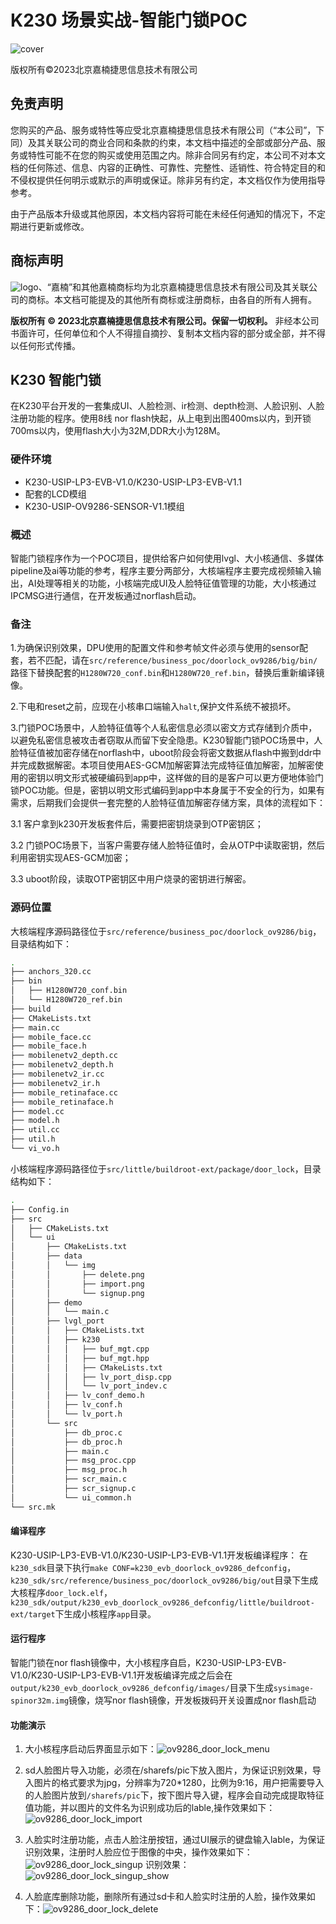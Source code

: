 # K230 场景实战-智能门锁POC

![cover](images/canaan-cover.png)

版权所有©2023北京嘉楠捷思信息技术有限公司

<div style="page-break-after:always"></div>

## 免责声明

您购买的产品、服务或特性等应受北京嘉楠捷思信息技术有限公司（“本公司”，下同）及其关联公司的商业合同和条款的约束，本文档中描述的全部或部分产品、服务或特性可能不在您的购买或使用范围之内。除非合同另有约定，本公司不对本文档的任何陈述、信息、内容的正确性、可靠性、完整性、适销性、符合特定目的和不侵权提供任何明示或默示的声明或保证。除非另有约定，本文档仅作为使用指导参考。

由于产品版本升级或其他原因，本文档内容将可能在未经任何通知的情况下，不定期进行更新或修改。

## 商标声明

![logo](images/logo.png)、“嘉楠”和其他嘉楠商标均为北京嘉楠捷思信息技术有限公司及其关联公司的商标。本文档可能提及的其他所有商标或注册商标，由各自的所有人拥有。

**版权所有 © 2023北京嘉楠捷思信息技术有限公司。保留一切权利。**
非经本公司书面许可，任何单位和个人不得擅自摘抄、复制本文档内容的部分或全部，并不得以任何形式传播。

<div style="page-break-after:always"></div>

## K230 智能门锁

在K230平台开发的一套集成UI、人脸检测、ir检测、depth检测、人脸识别、人脸注册功能的程序。使用8线 nor flash快起，从上电到出图400ms以内，到开锁700ms以内，使用flash大小为32M,DDR大小为128M。

### 硬件环境

- K230-USIP-LP3-EVB-V1.0/K230-USIP-LP3-EVB-V1.1
- 配套的LCD模组
- K230-USIP-OV9286-SENSOR-V1.1模组

### 概述

智能门锁程序作为一个POC项目，提供给客户如何使用lvgl、大小核通信、多媒体pipeline及ai等功能的参考，程序主要分两部分，大核端程序主要完成视频输入输出，AI处理等相关的功能，小核端完成UI及人脸特征值管理的功能，大小核通过IPCMSG进行通信，在开发板通过norflash启动。

### 备注

1.为确保识别效果，DPU使用的配置文件和参考帧文件必须与使用的sensor配套，若不匹配，请在`src/reference/business_poc/doorlock_ov9286/big/bin/`路径下替换配套的`H1280W720_conf.bin`和`H1280W720_ref.bin`，替换后重新编译镜像。

2.下电和reset之前，应现在小核串口端输入`halt`,保护文件系统不被损坏。

3.门锁POC场景中，人脸特征值等个人私密信息必须以密文方式存储到介质中，以避免私密信息被攻击者窃取从而留下安全隐患。K230智能门锁POC场景中，人脸特征值被加密存储在norflash中，uboot阶段会将密文数据从flash中搬到ddr中并完成数据解密。本项目使用AES-GCM加解密算法完成特征值加解密，加解密使用的密钥以明文形式被硬编码到app中，这样做的目的是客户可以更方便地体验门锁POC功能。但是，密钥以明文形式编码到app中本身属于不安全的行为，如果有需求，后期我们会提供一套完整的人脸特征值加解密存储方案，具体的流程如下：

3.1 客户拿到k230开发板套件后，需要把密钥烧录到OTP密钥区；

3.2 门锁POC场景下，当客户需要存储人脸特征值时，会从OTP中读取密钥，然后利用密钥实现AES-GCM加密；

3.3 uboot阶段，读取OTP密钥区中用户烧录的密钥进行解密。

### 源码位置

大核端程序源码路径位于`src/reference/business_poc/doorlock_ov9286/big`，目录结构如下：

```sh
.
├── anchors_320.cc
├── bin
│   ├── H1280W720_conf.bin
│   └── H1280W720_ref.bin
├── build
├── CMakeLists.txt
├── main.cc
├── mobile_face.cc
├── mobile_face.h
├── mobilenetv2_depth.cc
├── mobilenetv2_depth.h
├── mobilenetv2_ir.cc
├── mobilenetv2_ir.h
├── mobile_retinaface.cc
├── mobile_retinaface.h
├── model.cc
├── model.h
├── util.cc
├── util.h
└── vi_vo.h


```

小核端程序源码路径位于`src/little/buildroot-ext/package/door_lock`，目录结构如下：

```sh
.
├── Config.in
├── src
│   ├── CMakeLists.txt
│   └── ui
│       ├── CMakeLists.txt
│       ├── data
│       │   └── img
│       │       ├── delete.png
│       │       ├── import.png
│       │       └── signup.png
│       ├── demo
│       │   └── main.c
│       ├── lvgl_port
│       │   ├── CMakeLists.txt
│       │   ├── k230
│       │   │   ├── buf_mgt.cpp
│       │   │   ├── buf_mgt.hpp
│       │   │   ├── CMakeLists.txt
│       │   │   ├── lv_port_disp.cpp
│       │   │   └── lv_port_indev.c
│       │   ├── lv_conf_demo.h
│       │   ├── lv_conf.h
│       │   └── lv_port.h
│       └── src
│           ├── db_proc.c
│           ├── db_proc.h
│           ├── main.c
│           ├── msg_proc.cpp
│           ├── msg_proc.h
│           ├── scr_main.c
│           ├── scr_signup.c
│           └── ui_common.h
└── src.mk

```

#### 编译程序

K230-USIP-LP3-EVB-V1.0/K230-USIP-LP3-EVB-V1.1开发板编译程序：
在`k230_sdk`目录下执行`make CONF=k230_evb_doorlock_ov9286_defconfig`，`k230_sdk/src/reference/business_poc/doorlock_ov9286/big/out`目录下生成大核程序`door_lock.elf`，`k230_sdk/output/k230_evb_doorlock_ov9286_defconfig/little/buildroot-ext/target`下生成小核程序`app`目录。

#### 运行程序

智能门锁在nor flash镜像中，大小核程序自启，K230-USIP-LP3-EVB-V1.0/K230-USIP-LP3-EVB-V1.1开发板编译完成之后会在`output/k230_evb_doorlock_ov9286_defconfig/images/`目录下生成`sysimage-spinor32m.img`镜像，烧写nor flash镜像，开发板拨码开关设置成nor flash启动

#### 功能演示

1. 大小核程序启动后界面显示如下：![ov9286_door_lock_menu](images/ov9286_door_lock_menu.png)

1. sd人脸图片导入功能，必须在/sharefs/pic下放入图片，为保证识别效果，导入图片的格式要求为jpg，分辨率为720*1280，比例为9:16，用户把需要导入的人脸图片放到`/sharefs/pic`下，按下图片导入键，程序会自动完成提取特征值功能，并以图片的文件名为识别成功后的lable,操作效果如下：![ov9286_door_lock_import](images/ov9286_door_lock_import.png)

1. 人脸实时注册功能，点击人脸注册按钮，通过UI展示的键盘输入lable，为保证识别效果，注册时人脸应位于图像的中央，操作效果如下：![ov9286_door_lock_singup](images/ov9286_door_lock_singup.png)
识别效果：![ov9286_door_lock_singup_show](images/ov9286_door_lock_singup_show.png)

1. 人脸底库删除功能，删除所有通过sd卡和人脸实时注册的人脸，操作效果如下：![ov9286_door_lock_delete](images/ov9286_door_lock_delete.png)
